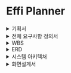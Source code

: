 # Effi Planner

<details>
    <summary>기획서</summary>

https://docs.google.com/document/d/1MJgmJed4s6z6OgQRg7SIL0T16ebNzhUBjuUCpWPdP78/edit?usp=drive_link
</details>

<details>
    <summary>전체 요구사항 정의서</summary>

![1team-fin - 전체 요구사항 정의서_pages-to-jpg-0001](https://github.com/beyond-sw-camp/be05-fin-1team-effi/assets/61785329/a14301ed-dbe7-4ba1-b5ab-96759bd1d3ab)
https://docs.google.com/spreadsheets/d/1gQcBxcgSCFihlm_j6VvEk0mBGkj9L0Vv-eDxfbsBDaU/edit?usp=sharing
</details>


<details>
    <summary>WBS</summary>

![1team-fin - WBS_pages-to-jpg-0001](https://github.com/beyond-sw-camp/be05-fin-1team-effi/assets/61785329/3faaaceb-4d24-442a-8ca4-b0fc7996c397)
https://docs.google.com/spreadsheets/d/1gQcBxcgSCFihlm_j6VvEk0mBGkj9L0Vv-eDxfbsBDaU/edit?usp=sharing
</details>


<details>
    <summary>ERD</summary>

![1team-erd](https://github.com/beyond-sw-camp/be05-fin-1team-effi/assets/121791324/7da954d5-aafe-419d-a5e1-5e530a6993ab)
https://www.erdcloud.com/d/LzhHdqfKbQiDiAqmG
</details>


<details>
    <summary>시스템 아키텍처</summary>

![최종 시스템 아키텍처-최종 시트 drawio](https://github.com/beyond-sw-camp/be05-fin-1team-effi/assets/121791324/6be8cd25-9ab5-41da-9934-57ae5d8214c6)
</details>


<details>
    <summary>화면설계서</summary>

https://drive.google.com/file/d/1xyGxCYz9oYFy-n2zXlV-mUb_1uDdMmnc/view?usp=drive_link
</details>

